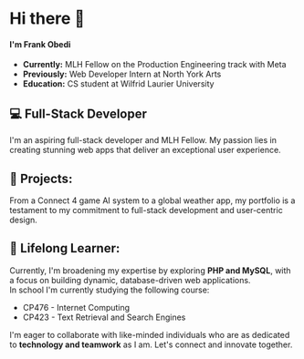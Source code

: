 # Hi there 👋

#### I'm Frank Obedi

- **Currently:** MLH Fellow on the Production Engineering track with Meta
- **Previously:** Web Developer Intern at North York Arts
- **Education:** CS student at Wilfrid Laurier University

## 💻 Full-Stack Developer

I'm an aspiring full-stack developer and MLH Fellow. My passion lies in creating stunning web apps that deliver an exceptional user experience.

## 🚀 Projects:

From a Connect 4 game AI system to a global weather app, my portfolio is a testament to my commitment to full-stack development and user-centric design.

## 🌱 Lifelong Learner:

Currently, I'm broadening my expertise by exploring **PHP and MySQL**, with a focus on building dynamic, database-driven web applications. <br>
In school I'm currently studying the following course:

- CP476 - Internet Computing
- CP423 - Text Retrieval and Search Engines

I'm eager to collaborate with like-minded individuals who are as dedicated to **technology and teamwork** as I am. Let's connect and innovate together.
